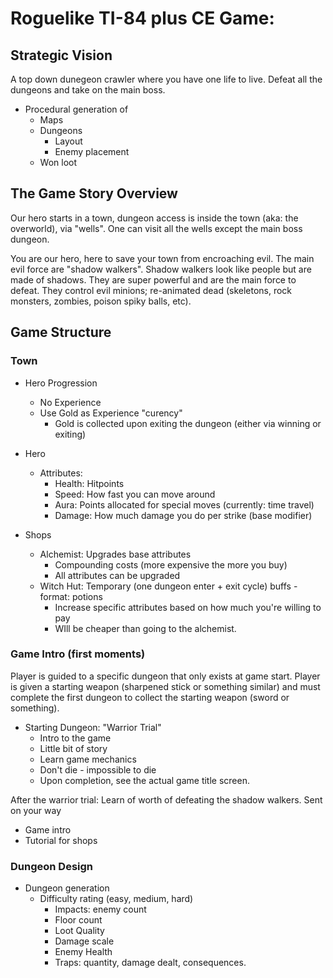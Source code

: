 # Roguelike TI-84 plus CE Game:
## Strategic Vision
A top down dunegeon crawler where you have one life to live. Defeat all the dungeons and take on the main boss.

* Procedural generation of
  * Maps
  * Dungeons
    * Layout
    * Enemy placement
  * Won loot

## The Game Story Overview
Our hero starts in a town, dungeon access is inside the town (aka: the overworld), via "wells". One can visit all the wells except the main boss dungeon.

You are our hero, here to save your town from encroaching evil. The main evil force are "shadow walkers". Shadow walkers look like people but are made of shadows. They are super powerful and are the main force to defeat. They control evil minions; re-animated dead (skeletons, rock monsters, zombies, poison spiky balls, etc).

## Game Structure

### Town
* Hero Progression
  * No Experience
  * Use Gold as Experience "curency"
    * Gold is collected upon exiting the dungeon (either via winning or exiting)

* Hero
  * Attributes:
     * Health: Hitpoints
     * Speed: How fast you can move around
     * Aura: Points allocated for special moves (currently: time travel)
     * Damage: How much damage you do per strike (base modifier)

* Shops
  * Alchemist: Upgrades base attributes
    * Compounding costs (more expensive the more you buy)
    * All attributes can be upgraded
  * Witch Hut: Temporary (one dungeon enter + exit cycle) buffs - format: potions
    * Increase specific attributes based on how much you're willing to pay
    * WIll be cheaper than going to the alchemist.
   
### Game Intro (first moments)
Player is guided to a specific dungeon that only exists at game start. Player is given a starting weapon (sharpened stick or something similar) and must complete the first dungeon to collect the starting weapon (sword or something).
* Starting Dungeon: "Warrior Trial"
  * Intro to the game
  * Little bit of story
  * Learn game mechanics
  * Don't die - impossible to die
  * Upon completion, see the actual game title screen.

After the warrior trial: Learn of worth of defeating the shadow walkers. Sent on your way 
* Game intro
* Tutorial for shops

### Dungeon Design
* Dungeon generation
  * Difficulty rating (easy, medium, hard)
    * Impacts: enemy count
    * Floor count
    * Loot Quality
    * Damage scale
    * Enemy Health
    * Traps: quantity, damage dealt, consequences.
 
